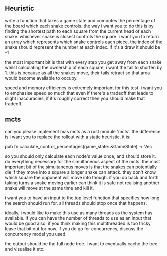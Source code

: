 ## Heuristic

write a function that takes a game state and computes the percentage of the board which each snake controls. the way i want you to do this is by finding the shortest path to each square from the current head of each snake. whichever snake is closest controls the square. i want you to return an array which represents which snake controls each piece. the index of the snake should represent the number at each index. if it's a draw it should be -1

the most important bit is that with every step you get away from each snake whilst calculating the ownership of each square, i want the tail to shorten by 1. this is because as all the snakes move, their tails retract so that area would become available to occupy.

speed and memory efficiency is extremely important for this test. i want you to emphasise speed so much that even if there's a tradeoff that leads to slight inaccuracies, if it's roughly correct then you should make that tradeoff.

## mcts

can you please implement mas mcts as a rust module 'mcts'. the difference is i want you to replace the rollout with a static heuristic. it is:

pub fn calculate_control_percentages(game_state: &GameState) -> Vec<f32>

so you should only calculate each node's value once, and should store it. do everything necessary for the simultaneous aspect of the mcts. the most important bit of the simultaneous moves is that the snakes can potentially die if they move into a square a longer snake can attack. they don't know which square the opponent will move into though. if you do back and forth taking turns a snake moving earlier can think it is safe not realising another snake will move at the same time and kill it.

i want you to have an input to the top level function that specifies how long the search should run for. all threads should stop once that happens.

ideally, i would like to make this use as many threads as the system has available. if you can have the number of threads to use as an input that would be good also. if you think making this multithreaded is too tricky, leave that bit out for now. if you do go for concurrency, discuss the concurrency model you used.

the output should be the full node tree. i want to eventually cache the tree and visualise it etc.
